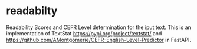 # readabilty
Readability Scores and CEFR Level determination for the iput text. This is an implementation of TextStat https://pypi.org/project/textstat/ and https://github.com/AMontgomerie/CEFR-English-Level-Predictor in FastAPI.
